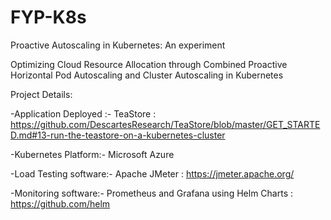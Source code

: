 # FYP-K8s
Proactive Autoscaling in Kubernetes: An experiment


Optimizing Cloud Resource Allocation through Combined Proactive Horizontal Pod Autoscaling and Cluster Autoscaling in Kubernetes

Project Details:

-Application Deployed :- TeaStore : https://github.com/DescartesResearch/TeaStore/blob/master/GET_STARTED.md#13-run-the-teastore-on-a-kubernetes-cluster

-Kubernetes Platform:- Microsoft Azure

-Load Testing software:- Apache JMeter : https://jmeter.apache.org/

-Monitoring software:- Prometheus and Grafana using Helm Charts : https://github.com/helm
